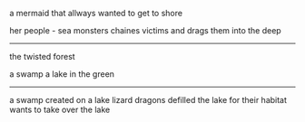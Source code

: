 a mermaid that allways wanted to get to shore

her people - sea monsters
chaines victims and drags them into the deep

----------------------

the twisted forest

a swamp a lake in the green 


----------------------

a swamp created on a lake
lizard dragons defilled the lake for their habitat
wants to take over the lake


